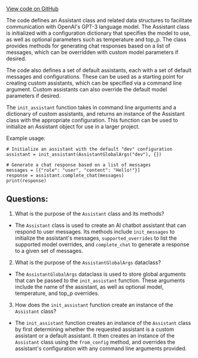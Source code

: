 [View code on GitHub](https://github.com/kharvd/gpt-cli/blob/master/gptcli/assistant.py)

The code defines an Assistant class and related data structures to facilitate communication with OpenAI's GPT-3 language model. The Assistant class is initialized with a configuration dictionary that specifies the model to use, as well as optional parameters such as temperature and top_p. The class provides methods for generating chat responses based on a list of messages, which can be overridden with custom model parameters if desired.

The code also defines a set of default assistants, each with a set of default messages and configurations. These can be used as a starting point for creating custom assistants, which can be specified via a command line argument. Custom assistants can also override the default model parameters if desired.

The `init_assistant` function takes in command line arguments and a dictionary of custom assistants, and returns an instance of the Assistant class with the appropriate configuration. This function can be used to initialize an Assistant object for use in a larger project.

Example usage:

```
# Initialize an assistant with the default "dev" configuration
assistant = init_assistant(AssistantGlobalArgs("dev"), {})

# Generate a chat response based on a list of messages
messages = [{"role": "user", "content": "Hello!"}]
response = assistant.complete_chat(messages)
print(response)
```
## Questions: 
 1. What is the purpose of the `Assistant` class and its methods?
- The `Assistant` class is used to create an AI chatbot assistant that can respond to user messages. Its methods include `init_messages` to initialize the assistant's messages, `supported_overrides` to list the supported model overrides, and `complete_chat` to generate a response to a given set of messages.

2. What is the purpose of the `AssistantGlobalArgs` dataclass?
- The `AssistantGlobalArgs` dataclass is used to store global arguments that can be passed to the `init_assistant` function. These arguments include the name of the assistant, as well as optional model, temperature, and top_p overrides.

3. How does the `init_assistant` function create an instance of the `Assistant` class?
- The `init_assistant` function creates an instance of the `Assistant` class by first determining whether the requested assistant is a custom assistant or a default assistant. It then creates an instance of the `Assistant` class using the `from_config` method, and overrides the assistant's configuration with any command line arguments provided.